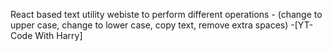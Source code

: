 React based text utility webiste to perform different operations - (change to upper case, change to lower case, copy text, remove extra spaces) -[YT- Code With Harry]